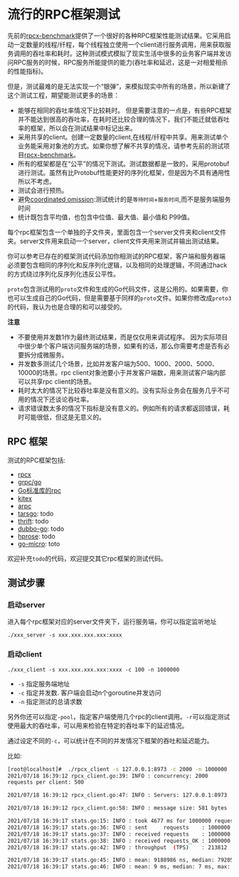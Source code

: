 # 流行的RPC框架测试

先前的[rpcx-benchmark](https://github.com/rpcx-ecosystem/rpcx-benchmark)提供了一个很好的各种RPC框架性能测试结果。它采用启动一定数量的线程/纤程，每个线程独立使用一个client进行服务调用，用来获取服务调用的吞吐率和耗时。这种测试模式模拟了现实生活中很多的业务客户端并发访问RPC服务的时候，RPC服务所能提供的能力(吞吐率和延迟，这是一对相爱相杀的性能指标)。

但是，测试最难的是无法实现一个“银弹”，来模拟现实中所有的场景，所以新建了这个测试工程，期望能测试更多的场景：

- 能够在相同的吞吐率情况下比较耗时。 但是需要注意的一点是，有些RPC框架并不能达到很高的吞吐率，在耗时还比较合理的情况下，我们不能迁就低吞吐率的框架，所以会在测试结果中标记出来。
- 采用共享的client。创建一定数量的client,在线程/纤程中共享。用来测试单个业务能采用对象池的方式。如果你想了解不共享的情况，请参考先前的测试项目[rpcx-benchmark](https://github.com/rpcx-ecosystem/rpcx-benchmark)。
- 所有的框架都是在“公平”的情况下测试。测试数据都是一致的，采用protobuf进行测试。虽然有比Protobuf性能更好的序列化框架，但是因为不具有通用性所以不考虑。
- 测试会进行预热。
- 避免[coordinated omission](http://highscalability.com/blog/2015/10/5/your-load-generator-is-probably-lying-to-you-take-the-red-pi.html):测试统计的是`等待时间`+`服务时间`,而不是服务端服务时间
- 统计既包含平均值，也包含中位值、最大值、最小值和 P99值。

每个rpc框架包含一个单独的子文件夹，里面包含一个server文件夹和client文件夹。server文件用来启动一个server，client文件夹用来测试并输出测试结果。

你可以参考已存在的框架测试代码添加你相测试的RPC框架，客户端和服务器端必须要包含相同的序列化和反序列化逻辑，以及相同的处理逻辑，不同通过hack的方式绕过序列化反序列化违反公平性。

`proto`包含测试用的`proto`文件和生成的Go代码文件，这是公用的。如果需要，你也可以生成自己的Go代码，但是需要基于同样的`proto`文件。如果你修改成`proto3`的代码，我认为也是合理的和可以接受的。

**注意**

- 不要使用并发数1作为最终测试结果，而是仅仅用来调试程序。 因为实际项目中很少单个客户端访问服务端的场景，如果有的话，那么你需要考虑是否有必要拆分成微服务。
- 并发数多测试几个场景，比如并发客户端为500、1000、2000、5000、10000的场景。rpc client对象池要小于并发客户端数，用来测试客户端内部可以共享rpc client的场景。
- 耗时太大的情况下比较吞吐率是没有意义的。没有实际业务会在服务几乎不可用的情况下还谈论吞吐率。
- 请求错误数太多的情况下指标是没有意义的。例如所有的请求都返回错误，耗时可能很低，但这是无意义的。


## RPC 框架

测试的RPC框架包括:

- [rpcx](https://github.com/rpcxio/rpcx-benchmark/tree/master/rpcx)
- [grpc/go](https://github.com/rpcxio/rpcx-benchmark/tree/master/grpc)
- [Go标准库的rpc](https://github.com/rpcxio/rpcx-benchmark/tree/master/go_stdrpc)
- [kitex](https://github.com/cloudwego/kitex)
- [arpc](https://github.com/lesismal/arpc)
- [tarsgo](): todo
- [thrift](): todo
- [dubbo-go](): todo
- [hprose](): todo
- [go-micro](): toto

欢迎补充`todo`的代码，欢迎提交其它rpc框架的测试代码。

## 测试步骤

### 启动server

进入每个rpc框架对应的server文件夹下，运行服务端，你可以指定监听地址
```
./xxx_server -s xxx.xxx.xxx.xxx:xxxx
```


### 启动client

```
./xxx_client -s xxx.xxx.xxx.xxx:xxxx -c 100 -n 1000000
```

- `-s` 指定服务端地址
- `-c` 指定并发数. 客户端会启动n个goroutine并发访问
- `-n` 指定测试的总请求数

另外你还可以指定`-pool`，指定客户端使用几个rpc的client调用。`-r`可以指定测试使用最大的吞吐率，可以用来检验在特定的吞吐率下的延迟情况。

通过设定不同的`-c`，可以统计在不同的并发情况下框架的吞吐和延迟能力。

比如:

```sh
[root@localhost]#  ./rpcx_client -s 127.0.0.1:8973 -c 2000 -n 1000000
2021/07/18 16:39:12 rpcx_client.go:39: INFO : concurrency: 2000
requests per client: 500

2021/07/18 16:39:12 rpcx_client.go:47: INFO : Servers: 127.0.0.1:8973

2021/07/18 16:39:12 rpcx_client.go:58: INFO : message size: 581 bytes

2021/07/18 16:39:17 stats.go:15: INFO : took 4677 ms for 1000000 requests
2021/07/18 16:39:17 stats.go:36: INFO : sent     requests    : 1000000
2021/07/18 16:39:17 stats.go:37: INFO : received requests    : 1000000
2021/07/18 16:39:17 stats.go:38: INFO : received requests_OK : 1000000
2021/07/18 16:39:17 stats.go:42: INFO : throughput  (TPS)    : 213812

2021/07/18 16:39:17 stats.go:45: INFO : mean: 9188986 ns, median: 7920507 ns, max: 71082749 ns, min: 49247 ns, p99.9: 37877032 ns
2021/07/18 16:39:17 stats.go:46: INFO : mean: 9 ms, median: 7 ms, max: 71 ms, min: 0 ms, p99.9: 37 ms
```